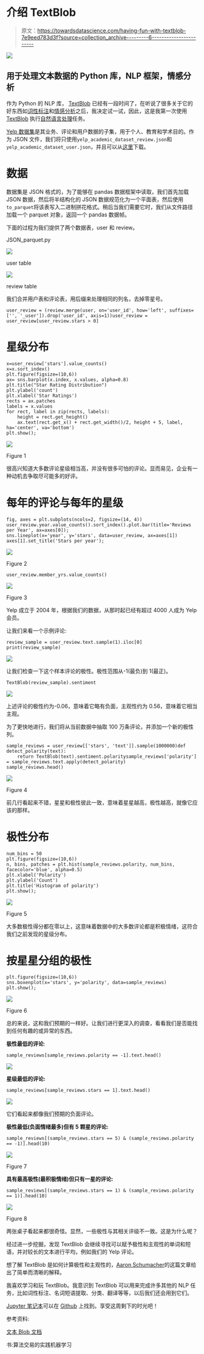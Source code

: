 # 介绍 TextBlob

> 原文：<https://towardsdatascience.com/having-fun-with-textblob-7e9eed783d3f?source=collection_archive---------6----------------------->

![](img/1dce5c09de2c148e43d181d1c9d489cf.png)

## 用于处理文本数据的 Python 库，NLP 框架，情感分析

作为 Python 的 NLP 库， [TextBlob](https://textblob.readthedocs.io/en/dev/) 已经有一段时间了，在听说了很多关于它的好东西如[词性标注](https://en.wikipedia.org/wiki/Part-of-speech_tagging)和[情感分析](https://en.wikipedia.org/wiki/Sentiment_analysis)之后，我决定试一试，因此，这是我第一次使用 [TextBlob](https://textblob.readthedocs.io/en/dev/) 执行[自然语言处理](https://en.wikipedia.org/wiki/Natural_language_processing)任务。

[Yelp 数据集](https://www.yelp.ca/dataset)是其业务、评论和用户数据的子集，用于个人、教育和学术目的。作为 JSON 文件，我们将只使用`yelp_academic_dataset_review.json`和`yelp_academic_dataset_user.json`，并且可以从[这里](https://www.kaggle.com/yelp-dataset/yelp-dataset)下载。

# 数据

数据集是 JSON 格式的，为了能够在 pandas 数据框架中读取，我们首先加载 JSON 数据，然后将半结构化的 JSON 数据规范化为一个平面表，然后使用`to_parquet`将该表写入二进制拼花格式。稍后当我们需要它时，我们从文件路径加载一个 parquet 对象，返回一个 pandas 数据帧。

下面的过程为我们提供了两个数据表，user 和 review。

JSON_parquet.py

![](img/752c4a6ad495bd1e31a0e6b8ca12f549.png)

user table

![](img/c73c390eb8281f3ebbebe0ae6c47929d.png)

review table

我们合并用户表和评论表，用后缀来处理相同的列名，去掉零星号。

```
user_review = (review.merge(user, on='user_id', how='left', suffixes=['', '_user']).drop('user_id', axis=1))user_review = user_review[user_review.stars > 0]
```

# 星级分布

```
x=user_review['stars'].value_counts()
x=x.sort_index()
plt.figure(figsize=(10,6))
ax= sns.barplot(x.index, x.values, alpha=0.8)
plt.title("Star Rating Distribution")
plt.ylabel('count')
plt.xlabel('Star Ratings')
rects = ax.patches
labels = x.values
for rect, label in zip(rects, labels):
    height = rect.get_height()
    ax.text(rect.get_x() + rect.get_width()/2, height + 5, label, ha='center', va='bottom')
plt.show();
```

![](img/189b049024ad65db9cdda7fd21c339f4.png)

Figure 1

很高兴知道大多数评论星级相当高，并没有很多可怕的评论。显而易见，企业有一种动机去争取尽可能多的好评。

# 每年的评论与每年的星级

```
fig, axes = plt.subplots(ncols=2, figsize=(14, 4))
user_review.year.value_counts().sort_index().plot.bar(title='Reviews per Year', ax=axes[0]);
sns.lineplot(x='year', y='stars', data=user_review, ax=axes[1])
axes[1].set_title('Stars per year');
```

![](img/d0f49f3f2ef3a72e7829869409aa8fd1.png)

Figure 2

```
user_review.member_yrs.value_counts()
```

![](img/662ae36b75e1578a6ec4d4f705d7b0af.png)

Figure 3

Yelp 成立于 2004 年，根据我们的数据，从那时起已经有超过 4000 人成为 Yelp 会员。

让我们来看一个示例评论:

```
review_sample = user_review.text.sample(1).iloc[0]
print(review_sample)
```

![](img/d793d1ee3e88c2012d83a8d88ea4c8bd.png)

让我们检查一下这个样本评论的极性。极性范围从-1(最负)到 1(最正)。

```
TextBlob(review_sample).sentiment
```

![](img/4b88fa02cd07320938155c579b28d0d1.png)

上述评论的极性约为-0.06，意味着它略有负面，主观性约为 0.56，意味着它相当主观。

为了更快地进行，我们将从当前数据中抽取 100 万条评论，并添加一个新的极性列。

```
sample_reviews = user_review[['stars', 'text']].sample(1000000)def detect_polarity(text):
    return TextBlob(text).sentiment.polaritysample_reviews['polarity'] = sample_reviews.text.apply(detect_polarity)
sample_reviews.head()
```

![](img/28c1c89ab953b4710a610d8135bca970.png)

Figure 4

前几行看起来不错，星星和极性彼此一致，意味着星星越高，极性越高，就像它应该的那样。

# 极性分布

```
num_bins = 50
plt.figure(figsize=(10,6))
n, bins, patches = plt.hist(sample_reviews.polarity, num_bins, facecolor='blue', alpha=0.5)
plt.xlabel('Polarity')
plt.ylabel('Count')
plt.title('Histogram of polarity')
plt.show();
```

![](img/d6ec6c0ca7c85c2d49f97443f452b4c9.png)

Figure 5

大多数极性得分都在零以上，这意味着数据中的大多数评论都是积极情绪，这符合我们之前发现的星级分布。

# 按星星分组的极性

```
plt.figure(figsize=(10,6))
sns.boxenplot(x='stars', y='polarity', data=sample_reviews)
plt.show();
```

![](img/bfa3e45438f56a88967352a16a936c39.png)

Figure 6

总的来说，这和我们预期的一样好。让我们进行更深入的调查，看看我们是否能找到任何有趣的或异常的东西。

**极性最低的评论**:

```
sample_reviews[sample_reviews.polarity == -1].text.head()
```

![](img/dbf165a5285634217f38542426259125.png)

**星级最低的评论:**

```
sample_reviews[sample_reviews.stars == 1].text.head()
```

![](img/bc69646f9246142d540324155b2017ae.png)

它们看起来都像我们预期的负面评论。

**极性最低(负面情绪最多)但有 5 颗星的评论:**

```
sample_reviews[(sample_reviews.stars == 5) & (sample_reviews.polarity == -1)].head(10)
```

![](img/5667ef11e191ccfc0394ecbe193c9c3e.png)

Figure 7

**具有最高极性(最积极情绪)但只有一星的评论:**

```
sample_reviews[(sample_reviews.stars == 1) & (sample_reviews.polarity == 1)].head(10)
```

![](img/e01736553de6e91654c64ce5368554cc.png)

Figure 8

两张桌子看起来都很奇怪。显然，一些极性与其相关评级不一致。这是为什么呢？

经过进一步挖掘，发现 TextBlob 会继续寻找可以赋予极性和主观性的单词和短语，并对较长的文本进行平均，例如我们的 Yelp 评论。

想了解 TextBlob 是如何计算极性和主观性的，[Aaron Schumacher](https://planspace.org/20150607-textblob_sentiment/)的这篇文章给出了简单而清晰的解释。

我喜欢学习和玩 TextBlob。我意识到 TextBlob 可以用来完成许多其他的 NLP 任务，比如词性标注、名词短语提取、分类、翻译等等，以后我们还会用到它们。

[Jupyter 笔记本](https://github.com/susanli2016/NLP-with-Python/blob/master/TextBlob%20Yelp%20Reviews.ipynb)可以在 [Github](https://github.com/susanli2016/NLP-with-Python/blob/master/TextBlob%20Yelp%20Reviews.ipynb) 上找到。享受这周剩下的时光吧！

参考资料:

[文本 Blob 文档](https://textblob.readthedocs.io/en/dev/)

书:算法交易的实践机器学习
